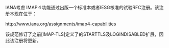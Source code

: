 IANA考虑
IMAP４功能通过出版一个标准本或者IESG核准的试验RFC注册。该注册本现在位于：

http://www.iana.org/assignments/imap4-capabilities

该规范修订了之前[IMAP-TLS]定义了的STARTTLS及LOGINDISABLED扩展，因此该注册将更新。
